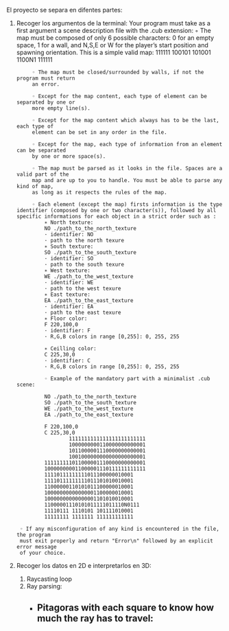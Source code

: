 El proyecto se separa en difentes partes:

1. Recoger los argumentos de la terminal:
		Your program must take as a first argument a scene description file with the .cub
		extension:
			◦ The map must be composed of only 6 possible characters: 0 for an empty space,
			1 for a wall, and N,S,E or W for the player’s start position and spawning
			orientation.
			This is a simple valid map:
			111111
			100101
			101001
			1100N1
			111111

			◦ The map must be closed/surrounded by walls, if not the program must return
			an error.

			◦ Except for the map content, each type of element can be separated by one or
			more empty line(s).

			◦ Except for the map content which always has to be the last, each type of
			element can be set in any order in the file.

			◦ Except for the map, each type of information from an element can be separated
			by one or more space(s).

			◦ The map must be parsed as it looks in the file. Spaces are a valid part of the
			map and are up to you to handle. You must be able to parse any kind of map,
			as long as it respects the rules of the map.

			◦ Each element (except the map) firsts information is the type identifier (composed by one or two character(s)), followed by all specific informations for each object in a strict order such as :
				∗ North texture:
				NO ./path_to_the_north_texture
				· identifier: NO
				· path to the north texure
				∗ South texture:
				SO ./path_to_the_south_texture
				· identifier: SO
				· path to the south texure
				∗ West texture:
				WE ./path_to_the_west_texture
				· identifier: WE
				· path to the west texure
				∗ East texture:
				EA ./path_to_the_east_texture
				· identifier: EA
				· path to the east texure
				∗ Floor color:
				F 220,100,0
				· identifier: F
				· R,G,B colors in range [0,255]: 0, 255, 255

				∗ Ceilling color:
				C 225,30,0
				· identifier: C
				· R,G,B colors in range [0,255]: 0, 255, 255

				◦ Example of the mandatory part with a minimalist .cub scene:

				NO ./path_to_the_north_texture
				SO ./path_to_the_south_texture
				WE ./path_to_the_west_texture
				EA ./path_to_the_east_texture

				F 220,100,0
				C 225,30,0
						1111111111111111111111111
						1000000000110000000000001
						1011000001110000000000001
						1001000000000000000000001
				111111111011000001110000000000001
				100000000011000001110111111111111
				11110111111111011100000010001
				11110111111111011101010010001
				11000000110101011100000010001
				10000000000000001100000010001
				10000000000000001101010010001
				11000001110101011111011110N0111
				11110111 1110101 101111010001
				11111111 1111111 111111111111
		
		◦ If any misconfiguration of any kind is encountered in the file, the program
		must exit properly and return "Error\n" followed by an explicit error message
		of your choice.

2. Recoger los datos en 2D e interpretarlos en 3D:
	1. Raycasting loop
	2. Ray parsing:
		- Pitagoras with each square to know how much the ray has to travel:
			- 